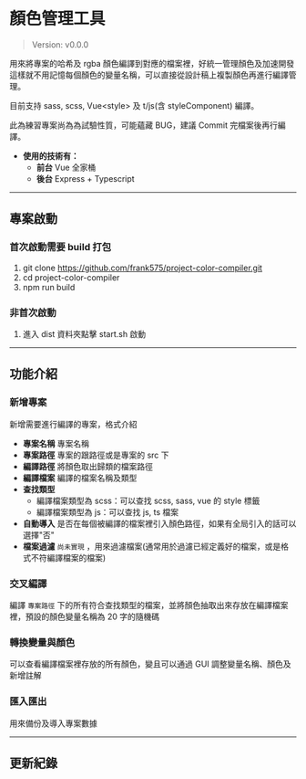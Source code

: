 # 顏色管理工具

> Version: v0.0.0

用來將專案的哈希及 rgba 顏色編譯到對應的檔案裡，好統一管理顏色及加速開發這樣就不用記憶每個顏色的變量名稱，可以直接從設計稿上複製顏色再進行編譯管理。

目前支持 sass, scss, Vue<style\> 及 t/js(含 styleComponent) 編譯。

此為練習專案尚為為試驗性質，可能蘊藏 BUG，建議 Commit 完檔案後再行編譯。

- **使用的技術有：**
    - **前台** Vue 全家桶  
    - **後台** Express + Typescript

---

## 專案啟動

### 首次啟動需要 build 打包

1. git clone https://github.com/frank575/project-color-compiler.git
2. cd project-color-compiler
3. npm run build

### 非首次啟動

1. 進入 dist 資料夾點擊 start.sh 啟動

---

## 功能介紹

### 新增專案

新增需要進行編譯的專案，格式介紹  

- **專案名稱** 專案名稱
- **專案路徑** 專案的跟路徑或是專案的 src 下
- **編譯路徑** 將顏色取出歸類的檔案路徑
- **編譯檔案** 編譯的檔案名稱及類型
- **查找類型** 
    - 編譯檔案類型為 scss：可以查找 scss, sass, vue 的 style 標籤
    - 編譯檔案類型為 js：可以查找 js, ts 檔案
- **自動導入** 是否在每個被編譯的檔案裡引入顏色路徑，如果有全局引入的話可以選擇"否"
- **檔案過濾** `尚未實現` ，用來過濾檔案(通常用於過濾已經定義好的檔案，或是格式不符編譯檔案的檔案) 

### 交叉編譯

編譯 `專案路徑` 下的所有符合查找類型的檔案，並將顏色抽取出來存放在編譯檔案裡，預設的顏色變量名稱為 20 字的隨機碼

### 轉換變量與顏色

可以查看編譯檔案裡存放的所有顏色，變且可以通過 GUI 調整變量名稱、顏色及新增註解

### 匯入匯出

用來備份及導入專案數據

---

## 更新紀錄

